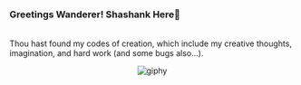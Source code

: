 ### Greetings Wanderer! Shashank Here👋
<br>
Thou hast found my codes of creation, which include my creative thoughts, imagination, and hard work (and some bugs also...). <br>

<div align="center">
  
![giphy](https://github.com/WhiteFang033/WhiteFang033/assets/50671673/89715453-d125-4f68-9d65-5b6d3cb7f730)

</div>
